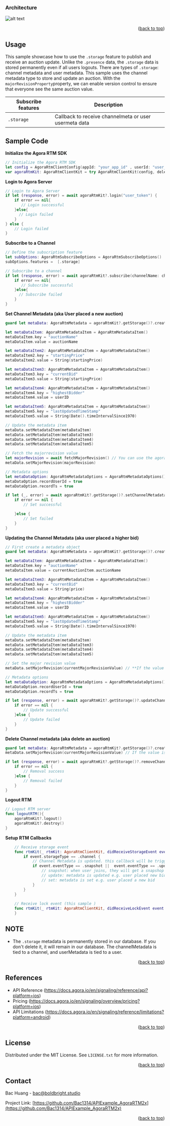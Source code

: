 <a name="readme-top"></a>


### Architecture

![alt text](../../../../MyAssets/Arch_Livebidding.png)


<p align="right">(<a href="#readme-top">back to top</a>)</p>



<!-- USAGE EXAMPLES -->
## Usage

This sample showcase how to use the `.storage` feature to publish and receive an auction update. Unlike the `.presence` data, the `.storage` data is stored permanently even if all users logouts. There are types of `.storage`: channel metadata and user metadata. This sample uses the channel metadata type to store and update an auction. With the `majorRevisionProperty`property, we can enable version control to ensure that everyone see the same auction value. 
 

| Subscribe features | Description |
| --- | --- |
| `.storage` | Callback to receive channelmeta or user usermeta data  |



<!-- Sample Code -->
## Sample Code

**Initialize the Agora RTM SDK**
```swift
// Initialize the Agora RTM SDK
let config = AgoraRtmClientConfig(appId: "your_app_id" , userId: "user_id")
var agoraRtmKit: AgoraRtmClientKit = try AgoraRtmClientKit(config, delegate: self)
```

**Login to Agora Server**
```swift
// Login to Agora Server
if let (response, error) = await agoraRtmKit?.login("user_token") {
    if error == nil{
       // Login successful
    }else{
      // Login failed
    }
} else {
    // Login failed
}
```

**Subscribe to a Channel**
```swift
// Define the subscription feature
let subOptions: AgoraRtmSubscribeOptions = AgoraRtmSubscribeOptions()
subOptions.features =  [.storage]

// Subscribe to a channel  
if let (response, error) = await agoraRtmKit?.subscribe(channelName: channelName, option: subOptions){
    if error == nil{
       // Subscribe successful
    }else{
      // Subscribe failed
    }
}
```

**Set Channel Metadata (aka User placed a new auction)**
```swift
guard let metaData: AgoraRtmMetadata = agoraRtmKit?.getStorage()?.createMetadata() else { return false }

let metaDataItem: AgoraRtmMetadataItem = AgoraRtmMetadataItem()
metaDataItem.key = "auctionName"
metaDataItem.value = auctionName

let metaDataItem2: AgoraRtmMetadataItem = AgoraRtmMetadataItem()
metaDataItem2.key = "startingPrice"
metaDataItem2.value = String(startingPrice)

let metaDataItem3: AgoraRtmMetadataItem = AgoraRtmMetadataItem()
metaDataItem3.key = "currentBid"
metaDataItem3.value = String(startingPrice)

let metaDataItem4: AgoraRtmMetadataItem = AgoraRtmMetadataItem()
metaDataItem4.key = "highestBidder"
metaDataItem4.value = userID

let metaDataItem5: AgoraRtmMetadataItem = AgoraRtmMetadataItem()
metaDataItem5.key = "lastUpdatedTimeStamp"
metaDataItem5.value = String(Date().timeIntervalSince1970)

// Update the metadata item
metaData.setMetadataItem(metaDataItem)
metaData.setMetadataItem(metaDataItem3)
metaData.setMetadataItem(metaDataItem4)
metaData.setMetadataItem(metaDataItem5)

// Fetch the majorrevision value 
let majorRevision = await fetchMajorRevision() // You can use the agoraRtmKit?.getStorage()?.getChannelMetadata
metaData.setMajorRevision(majorRevision)

// Metadata options
let metaDataOption: AgoraRtmMetadataOptions = AgoraRtmMetadataOptions()
metaDataOption.recordUserId = true
metaDataOption.recordTs = true

if let (_, error) = await agoraRtmKit?.getStorage()?.setChannelMetadata(channelName: mainChannel, channelType: .message, data: metaData, options: metaDataOption, lock: nil) {
    if error == nil {
        // Set successful

    }else { 
        // Set failed
    }
}

```

**Updating the Channel Metadata (aka user placed a higher bid)**
```swift
// First create a metadata object
guard let metaData: AgoraRtmMetadata = agoraRtmKit?.getStorage()?.createMetadata() else { return }

let metaDataItem: AgoraRtmMetadataItem = AgoraRtmMetadataItem()
metaDataItem.key = "auctionName"
metaDataItem.value = currentAuctionItem.auctionName

let metaDataItem3: AgoraRtmMetadataItem = AgoraRtmMetadataItem()
metaDataItem3.key = "currentBid"
metaDataItem3.value = String(price)

let metaDataItem4: AgoraRtmMetadataItem = AgoraRtmMetadataItem()
metaDataItem4.key = "highestBidder"
metaDataItem4.value = userID

let metaDataItem5: AgoraRtmMetadataItem = AgoraRtmMetadataItem()
metaDataItem5.key = "lastUpdatedTimeStamp"
metaDataItem5.value = String(Date().timeIntervalSince1970)

// Update the metadata item
metaData.setMetadataItem(metaDataItem)
metaData.setMetadataItem(metaDataItem3)
metaData.setMetadataItem(metaDataItem4)
metaData.setMetadataItem(metaDataItem5)

// Set the major revision value
metaData.setMajorRevision(currentMajorRevisionValue) // **If the value is not the latest, the update will fail

// Metadata options
let metaDataOption: AgoraRtmMetadataOptions = AgoraRtmMetadataOptions()
metaDataOption.recordUserId = true
metaDataOption.recordTs = true

if let (response, error) = await agoraRtmKit?.getStorage()?.updateChannelMetadata(channelName: mainChannel, channelType: .message, data: metaData, options: metaDataOption, lock: nil){
    if error == nil {
        // Update successful
    }else { 
        // Update failed
    }
}
```

**Delete Channel metadata (aka delete an auction)**
```swift
guard let metaData: AgoraRtmMetadata = agoraRtmKit?.getStorage()?.createMetadata() else { return false }
metaData.setMajorRevision(currentMajorRevisionValue) // If the value is not the latest, the removal will fail

if let (response, error) = await agoraRtmKit?.getStorage()?.removeChannelMetadata(channelName: mainChannel, channelType: .message, data: metaData, options: nil, lock: nil) {
    if error == nil {
        // Removal success
    }else {
        // Removal failed
    }
}
```

**Logout RTM**
```swift
// Logout RTM server
func logoutRTM(){
    agoraRtmKit?.logout()
    agoraRtmKit?.destroy()
}
```

**Setup RTM Callbacks**
```swift
    // Receive storage event
    func rtmKit(_ rtmKit: AgoraRtmClientKit, didReceiveStorageEvent event: AgoraRtmStorageEvent) {
        if event.storageType == .channel {
            // Channel Metadata is updated. this callback will be triggered even if local user updated it        
            if event.eventType == .snapshot ||  event.eventType == .update || event.eventType == .set {
                // snapshot: when user joins, they will get a snapshop data of channelMeta data
                // update: metadata is updated e.g. user placed new bid 
                // set: metadata is set e.g. user placed a new bid
            }
        }
    }
    
    // Receive lock event (this sample )
    func rtmKit(_ rtmKit: AgoraRtmClientKit, didReceiveLockEvent event: AgoraRtmLockEvent) {
    }

```


<!-- NOTE-->
## NOTE

- The `.storage` metadata is permanently stored in our database. If you don't delete it, it will remain in our database. The channelMetadata is tied to a channel, and userMetadata is tied to a user. 



<p align="right">(<a href="#readme-top">back to top</a>)</p>





<!-- RTM API Limitation -->
## References

- API Reference (https://docs.agora.io/en/signaling/reference/api?platform=ios)
- Pricing (https://docs.agora.io/en/signaling/overview/pricing?platform=ios)
- API Limitations (https://docs.agora.io/en/signaling/reference/limitations?platform=android)



<p align="right">(<a href="#readme-top">back to top</a>)</p>





<!-- LICENSE -->
## License

Distributed under the MIT License. See `LICENSE.txt` for more information.

<p align="right">(<a href="#readme-top">back to top</a>)</p>



<!-- CONTACT -->
## Contact

Bac Huang  - bac@boldbright.studio

Project Link: [https://github.com/Bac1314/APIExample_AgoraRTM2x](https://github.com/Bac1314/APIExample_AgoraRTM2x)

<p align="right">(<a href="#readme-top">back to top</a>)</p>



